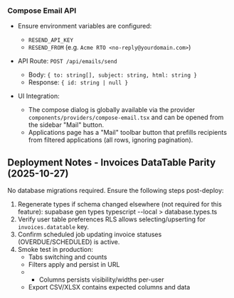 ### Compose Email API

- Ensure environment variables are configured:
  - `RESEND_API_KEY`
  - `RESEND_FROM` (e.g. `Acme RTO <no-reply@yourdomain.com>`)

- API Route: `POST /api/emails/send`
  - Body: `{ to: string[], subject: string, html: string }`
  - Response: `{ id: string | null }`

- UI Integration:
  - The compose dialog is globally available via the provider `components/providers/compose-email.tsx` and can be opened from the sidebar "Mail" button.
  - Applications page has a "Mail" toolbar button that prefills recipients from filtered applications (all rows, ignoring pagination).
## Deployment Notes - Invoices DataTable Parity (2025-10-27)

No database migrations required. Ensure the following steps post-deploy:

1. Regenerate types if schema changed elsewhere (not required for this feature):
   supabase gen types typescript --local > database.types.ts
2. Verify user table preferences RLS allows selecting/upserting for `invoices.datatable` key.
3. Confirm scheduled job updating invoice statuses (OVERDUE/SCHEDULED) is active.
4. Smoke test in production:
   - Tabs switching and counts
   - Filters apply and persist in URL
   - + Columns persists visibility/widths per-user
   - Export CSV/XLSX contains expected columns and data


